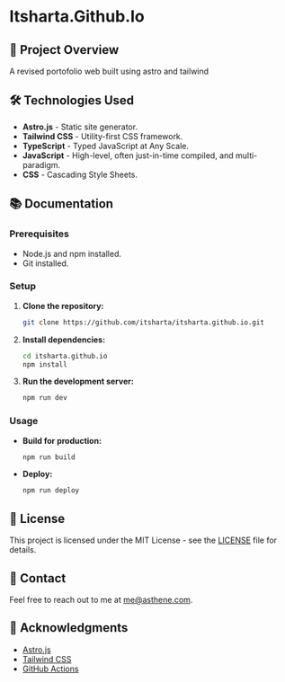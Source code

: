 # Itsharta.Github.Io

## 🚀 Project Overview

A revised portofolio web built using astro and tailwind

## 🛠️ Technologies Used

- **Astro.js** - Static site generator.
- **Tailwind CSS** - Utility-first CSS framework.
- **TypeScript** - Typed JavaScript at Any Scale.
- **JavaScript** - High-level, often just-in-time compiled, and multi-paradigm.
- **CSS** - Cascading Style Sheets.

## 📚 Documentation

### Prerequisites

- Node.js and npm installed.
- Git installed.

### Setup

1. **Clone the repository:**

   ```sh
   git clone https://github.com/itsharta/itsharta.github.io.git
   ```

2. **Install dependencies:**

   ```sh
   cd itsharta.github.io
   npm install
   ```

3. **Run the development server:**

   ```sh
   npm run dev
   ```

### Usage

- **Build for production:**

  ```sh
  npm run build
  ```

- **Deploy:**

  ```sh
  npm run deploy
  ```

## 📄 License

This project is licensed under the MIT License - see the [LICENSE](LICENSE) file for details.

## 💬 Contact

Feel free to reach out to me at [me@asthene.com](mailto:me@asthene.com).

## 🙏 Acknowledgments

- [Astro.js](https://astro.build/)
- [Tailwind CSS](https://tailwindcss.com/)
- [GitHub Actions](https://github.com/features/actions)
